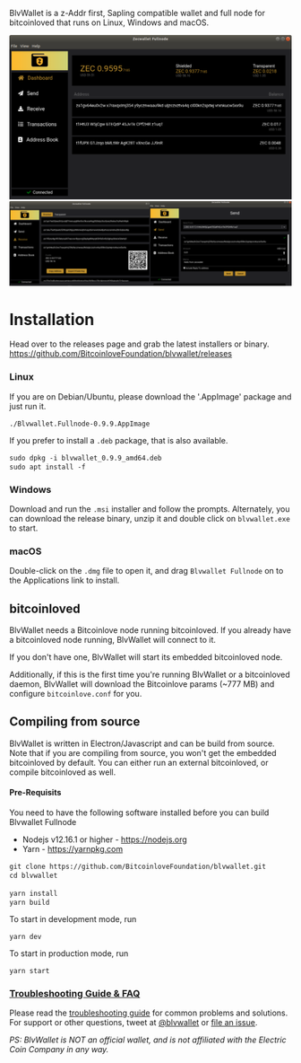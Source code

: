 BlvWallet is a z-Addr first, Sapling compatible wallet and full node for bitcoinloved that runs on Linux, Windows and macOS.

![Screenshot](resources/screenshot1.png?raw=true)
![Screenshots](resources/screenshot2.png?raw=true)

# Installation

Head over to the releases page and grab the latest installers or binary. https://github.com/BitcoinloveFoundation/blvwallet/releases

### Linux

If you are on Debian/Ubuntu, please download the '.AppImage' package and just run it.

```
./Blvwallet.Fullnode-0.9.9.AppImage
```

If you prefer to install a `.deb` package, that is also available.

```
sudo dpkg -i blvwallet_0.9.9_amd64.deb
sudo apt install -f
```

### Windows

Download and run the `.msi` installer and follow the prompts. Alternately, you can download the release binary, unzip it and double click on `blvwallet.exe` to start.

### macOS

Double-click on the `.dmg` file to open it, and drag `Blvwallet Fullnode` on to the Applications link to install.

## bitcoinloved

BlvWallet needs a Bitcoinlove node running bitcoinloved. If you already have a bitcoinloved node running, BlvWallet will connect to it.

If you don't have one, BlvWallet will start its embedded bitcoinloved node.

Additionally, if this is the first time you're running BlvWallet or a bitcoinloved daemon, BlvWallet will download the Bitcoinlove params (~777 MB) and configure `bitcoinlove.conf` for you.

## Compiling from source

BlvWallet is written in Electron/Javascript and can be build from source. Note that if you are compiling from source, you won't get the embedded bitcoinloved by default. You can either run an external bitcoinloved, or compile bitcoinloved as well.

#### Pre-Requisits

You need to have the following software installed before you can build Blvwallet Fullnode

- Nodejs v12.16.1 or higher - https://nodejs.org
- Yarn - https://yarnpkg.com

```
git clone https://github.com/BitcoinloveFoundation/blvwallet.git
cd blvwallet

yarn install
yarn build
```

To start in development mode, run

```
yarn dev
```

To start in production mode, run

```
yarn start
```

### [Troubleshooting Guide & FAQ](https://github.com/BitcoinloveFoundation/blvwallet/wiki/Troubleshooting-&-FAQ)

Please read the [troubleshooting guide](https://docs.blvwallet.co/troubleshooting/) for common problems and solutions.
For support or other questions, tweet at [@blvwallet](https://twitter.com/blvwallet) or [file an issue](https://github.com/BitcoinloveFoundation/blvwallet/issues).

_PS: BlvWallet is NOT an official wallet, and is not affiliated with the Electric Coin Company in any way._
